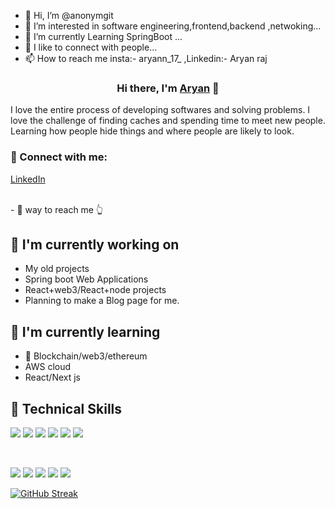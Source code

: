 - 👋 Hi, I’m @anonymgit
- 👀 I’m interested in software engineering,frontend,backend ,netwoking...
- 🌱 I’m currently Learning SpringBoot ...
- 💞️ I like to connect with people...
- 📫 How to reach me insta:- aryann_17_ ,Linkedin:- Aryan raj

<!---
anonymgit/anonymgit is a ✨ special ✨ repository because its `README.md` (this file) appears on your GitHub profile.
You can click the Preview link to take a look at your changes.
--->


<h3 align="center">
Hi there, I'm <a href="https://www.linkedin.com/in/aryanraj0836/" target="_blank" rel="noreferrer">Aryan</a> 👋
</h3>

 

I love the entire process of developing softwares and solving problems. I love the challenge of finding caches and spending time to meet new people. Learning how people hide things and where people are likely to look.

### 🤝 Connect with me:

<a href="https://www.linkedin.com/in/aryanraj0836/">LinkedIn</a>

</br>
- 💬 way to reach me 👆

## 🔭 I'm currently working on

- My old projects
- Spring boot Web Applications
- React+web3/React+node projects
- Planning to make a Blog page for me.

## 🌱 I'm currently learning

- 📱 Blockchain/web3/ethereum
- AWS cloud
- React/Next js 

## 💼 Technical Skills

![](https://img.shields.io/badge/Code-React-informational?style=flat&logo=react&color=61DAFB)
![](https://img.shields.io/badge/Code-JavaScript-informational?style=flat&logo=JavaScript&color=F7DF1E)
![](https://img.shields.io/badge/Code-c++-informational?style=flat&logo=Ruby-On-Rails&color=CC0000)
![](https://img.shields.io/badge/Code-java-informational?style=flat&logo=Ruby-On-Rails&color=CC0000)
![](https://img.shields.io/badge/Code-HTML5-informational?style=flat&logo=HTML5&color=E34F26)
![](https://img.shields.io/badge/Code-SQLite-informational?style=flat&logo=SQLite&color=003B57)

</br>

![](https://img.shields.io/badge/Tools-NPM-informational?style=flat&logo=NPM&color=CB3837)
![](https://img.shields.io/badge/Tools-Heroku-informational?style=flat&logo=Heroku&color=430098)
![](https://img.shields.io/badge/Tools-Netlify-informational?style=flat&logo=netlify&color=00C7B7)
![](https://img.shields.io/badge/Tools-Git-informational?style=flat&logo=Git&color=F05032)
![](https://img.shields.io/badge/Tools-GitHub-informational?style=flat&logo=GitHub&color=181717)




[![GitHub Streak](https://streak-stats.demolab.com/?user=anonymgit)](https://git.io/streak-stats)

<!-- 
## 📈 GitHub Stats 

[![Aryan's github stats](https://github-readme-stats.vercel.app/api?username=anonymgit)](https://github.com/anonymgit)

[![Top Langs](https://github-readme-stats.vercel.app/api/top-langs/?username=anonymgit&layout=compact)](https://github.com/anonymgit) -->
